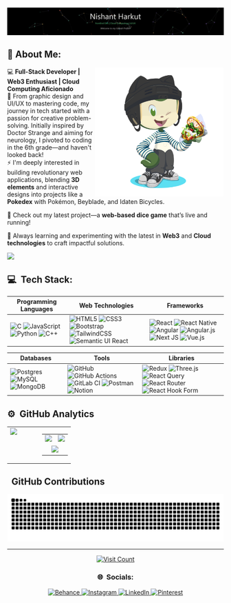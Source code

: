 [![](https://raw.githubusercontent.com/nishantharkut/nishantharkut/master/github.gif)](https://youtu.be/EbHhQfTvMSA?si=Ym81uq9-19YTiH10)

## 💫 About Me:

<!-- I’m currently working on Full-stack Web development and on my DSA skills<br>I’m looking to collaborate on open source projects.<br>I’m looking for help with Web3 development and cloud computing<br>I’m currently learning Advanced React.js and Next.js<br>Ask me about UI/UX and Graphic Design<br>Fun fact : I watch cartoons and play basketball for the extra time -->
<img align="right" src="./octocat-1726053289693.png" width="300">

💻 **Full-Stack Developer | Web3 Enthusiast | Cloud Computing Aficionado**<br>
🎨 From graphic design and UI/UX to mastering code, my journey in tech started with a passion for creative problem-solving. Initially inspired by Doctor Strange and aiming for neurology, I pivoted to coding in the 6th grade—and haven't looked back!<br>
⚡ I'm deeply interested in building revolutionary web applications, blending **3D elements** and interactive designs into projects like a **Pokedex** with Pokémon, Beyblade, and Idaten Bicycles.

🎲 Check out my latest project—a **web-based dice game** that’s live and running!

🚀 Always learning and experimenting with the latest in **Web3** and **Cloud technologies** to craft impactful solutions.

<a href="https://www.youtube.com/watch?v=dQw4w9WgXcQ"><img src="https://user-images.githubusercontent.com/line.gif"></a>
## 💻 &nbsp;Tech Stack:

| **Programming Languages**                                                                                                 | **Web Technologies**                                                                                                 | **Frameworks**                                                                                                    |
|----------------------------------------------------------------------------------------------------------------------------|---------------------------------------------------------------------------------------------------------------------|-------------------------------------------------------------------------------------------------------------------|
| ![C](https://img.shields.io/badge/-C-000?&logo=C&logoColor=green) ![JavaScript](https://img.shields.io/badge/-JavaScript-000?&logo=JavaScript&logoColor=green) ![Python](https://img.shields.io/badge/-Python-000?&logo=Python&logoColor=green) ![C++](https://img.shields.io/badge/-C++-000?logo=c%2b%2b&logoColor=green) | ![HTML5](https://img.shields.io/badge/-HTML5-000?&logo=HTML5&logoColor=green) ![CSS3](https://img.shields.io/badge/-CSS3-000?&logo=CSS3&logoColor=green) ![Bootstrap](https://img.shields.io/badge/-bootstrap-000?&logo=bootstrap&logoColor=green) ![TailwindCSS](https://img.shields.io/badge/-tailwindcss-000?&logo=tailwindcss&logoColor=green) ![Semantic UI React](https://img.shields.io/badge/-Semantic%20UI%20React-000?&logo=Semantic%20UI%20React&logoColor=green) | ![React](https://img.shields.io/badge/-react-000?&logo=react&logoColor=green) ![React Native](https://img.shields.io/badge/-react_native-000?&logo=react_native&logoColor=green) ![Angular](https://img.shields.io/badge/-angular-000?&logo=angular&logoColor=green) ![Angular.js](https://img.shields.io/badge/-angular.js-000?&logo=angular.js&logoColor=green) ![Next JS](https://img.shields.io/badge/-Next.js-black?logo=next.js&logoColor=green) ![Vue.js](https://img.shields.io/badge/-vue.js-000?&logo=vuedotjs&logoColor=green) |


| **Databases**                                                                                                 | **Tools**                                                                                                            | **Libraries**                                                                                                      |
|----------------------------------------------------------------------------------------------------------------|----------------------------------------------------------------------------------------------------------------------|--------------------------------------------------------------------------------------------------------------------|
| ![Postgres](https://img.shields.io/badge/-postgres-000?&logo=postgres&logoColor=green) ![MySQL](https://img.shields.io/badge/-mysql-000?&logo=mysql&logoColor=green) ![MongoDB](https://img.shields.io/badge/-MongoDB-000?&logo=mongodb&logoColor=green) | ![GitHub](https://img.shields.io/badge/-github-000?&logo=github&logoColor=green) ![GitHub Actions](https://img.shields.io/badge/-github%20actions-000?&logo=githubactions&logoColor=green) ![GitLab CI](https://img.shields.io/badge/-gitlab%20CI-000?&logo=gitlab&logoColor=green) ![Postman](https://img.shields.io/badge/-postman-000?&logo=postman&logoColor=green) ![Notion](https://img.shields.io/badge/-notion-000?&logo=notion&logoColor=green) | ![Redux](https://img.shields.io/badge/-redux-000?&logo=redux&logoColor=green) ![Three.js](https://img.shields.io/badge/-threejs-000?&logo=three.js&logoColor=green) ![React Query](https://img.shields.io/badge/-React%20Query-000?&logo=react%20query&logoColor=green) ![React Router](https://img.shields.io/badge/-React_Router-000?&logo=react-router&logoColor=green) ![React Hook Form](https://img.shields.io/badge/-React%20Hook%20Form-000?&logo=reacthookform&logoColor=green) |

## ⚙️ &nbsp;GitHub Analytics

<p align="center">
  <table style="width: 100%; border-spacing: 10px;">
    <tr>
      <!-- Spotify section on the left -->
      <td style="width: 50%; vertical-align: top;">
        <a href="https://spotify-github-profile.kittinanx.com/api/view.svg?uid=315bp2gyhwrdoe6ibebill4elzmy&redirect=true">
          <img src="https://spotify-github-profile.kittinanx.com/api/view.svg?uid=315bp2gyhwrdoe6ibebill4elzmy&cover_image=true&theme=default&show_offline=false&background_color=121212&interchange=true&bar_color_cover=true" style="width: 300px; max-width: 100%;" />
        </a>
      </td>
      <!-- Stats section on the right -->
      <td style="width: 50%; vertical-align: top;">
        <table style="width: 100%; border-spacing: 5px;">
          <tr>
            <!-- First row with two stats side by side -->
            <td style="width: 50%;">
              <a href="https://github.com/nishantharkut">
                <img src="https://github-readme-stats.vercel.app/api?username=nishantharkut&theme=chartreuse-dark&show_icons=true" style="width: 275px; max-width: 100%;" />
              </a>
            </td>
            <td style="width: 50%;">
              <a href="https://github.com/nishantharkut">
                <img src="https://github-readme-stats.vercel.app/api/top-langs/?username=nishantharkut&theme=chartreuse-dark&show_icons=true&layout=compact" style="width: 200px; max-width: 100%;" />
              </a>
            </td>
          </tr>
          <!-- Second row with one stat spanning the entire width -->
          <tr>
            <td colspan="2" align="center">
              <a href="https://github.com/nishantharkut">
                <img src="https://github-readme-streak-stats.herokuapp.com/?user=nishantharkut&theme=chartreuse-dark" style="width: 300px; max-width: 100%; align:center;" />
              </a>
            </td>
          </tr>
        </table>
      </td>
    </tr>
  </table>
</p>

## &nbsp; GitHub Contributions
<p align="center">
  <img src="https://raw.githubusercontent.com/nishantharkut/nishantharkut/output/snake.svg" alt="Snake animation" style="max-width: 100%;" />
</p>



<!--
![](https://github-profile-trophy.vercel.app/?username=nishantharkut&theme=react&no-frame=false&no-bg=true&margin-w=4)
-->

---
<p align="center">
  <a href="https://visitcount.itsvg.in">
    <img src="https://visitcount.itsvg.in/api?id=nishantharkut&icon=5&color=3" alt="Visit Count" />
  </a>
</p>

<h3 align="center">🌐 &nbsp;Socials:</h3>
<p align="center">
  <a href="https://behance.net/nishantharkut">
    <img src="https://img.shields.io/badge/Behance-1769ff?logo=behance&logoColor=white" alt="Behance" />
  </a>
  <a href="https://instagram.com/nishant.harkut/">
    <img src="https://img.shields.io/badge/Instagram-%23E4405F.svg?logo=Instagram&logoColor=white" alt="Instagram" />
  </a>
  <a href="https://linkedin.com/in/nishant-harkut/">
    <img src="https://img.shields.io/badge/LinkedIn-%230077B5.svg?logo=linkedin&logoColor=white" alt="LinkedIn" />
  </a>
  <a href="https://pinterest.com/nhnishantharkut/">
    <img src="https://img.shields.io/badge/Pinterest-%23E60023.svg?logo=Pinterest&logoColor=white" alt="Pinterest" />
  </a>
</p>

